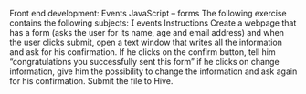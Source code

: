 Front end development: Events
JavaScript – forms
The following exercise contains the following subjects:
 events
Instructions
Create a webpage that has a form (asks the user for its name, age and email
address) and when the user clicks submit, open a text window that writes all
the information and ask for his confirmation. If he clicks on the confirm
button, tell him “congratulations you successfully sent this form” if he clicks on
change information, give him the possibility to change the information and ask
again for his confirmation.
Submit the file to Hive.
